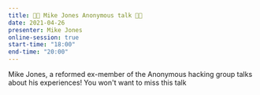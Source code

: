 ```yaml
---
title: 👨‍💻 Mike Jones Anonymous talk 👨‍💻
date: 2021-04-26
presenter: Mike Jones
online-session: true
start-time: "18:00"
end-time: "20:00"
---
```


Mike Jones, a reformed ex-member of the Anonymous hacking group talks about his experiences! You won't want to miss this talk
